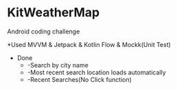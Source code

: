 # KitWeatherMap
Android coding challenge

*Used MVVM & Jetpack & Kotlin Flow & Mockk(Unit Test)

* Done
  * -Search by city name
  * -Most recent search location loads automatically
  * -Recent Searches(No Click function)
